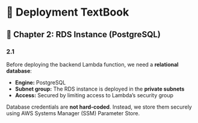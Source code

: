 # 📘 Deployment TextBook

## 💾 Chapter 2: RDS Instance (PostgreSQL)

### 2.1 
Before deploying the backend Lambda function, we need a **relational database**:

* **Engine:** PostgreSQL
* **Subnet group:** The RDS instance is deployed in the **private subnets**
* **Access:** Secured by limiting access to Lambda’s security group

Database credentials are **not hard-coded**. Instead, we store them securely using AWS Systems Manager (SSM) Parameter Store.
